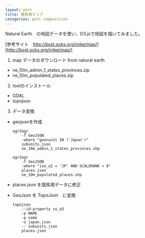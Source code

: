 ```yaml
---
layout: post
title: 競馬場マップ
categories: post composition
---
```

<div id="svg"></div>
Natural Earth　の地図データを使い、D3.jsで地図を描いてみました。

[参考サイト　http://bost.ocks.org/mike/map/](http://bost.ocks.org/mike/map/)

1. map データのダウンロード from natural earth
  * ne_10m_admin_1_states_provinces.zip
  * ne_10m_populated_places.zip

2. toolのインストール
  * GDAL
  * topojson

3. データ変換
  * geojsonを作成
   
        ogr2ogr    
            -f GeoJSON    
            -where "geonunit IN ('Japan')"    
            subunits.json    
            ne_10m_admin_1_states_provinces.shp

        ogr2ogr    
            -f GeoJSON    
            -where "iso_a2 = 'JP' AND SCALERANK < 8"    
            places.json    
            ne_10m_populated_places.shp
  * places.json を競馬場データに修正
  * GeoJson を TopoJson　に変換
        
        topojson    
            --id-property su_a3    
            -p NAME    
            -p name    
            -o japan.json    
            -- subunits.json    
            places.json

<script src="http://d3js.org/d3.v3.min.js"></script>
<script src="http://d3js.org/topojson.v0.min.js"></script>
<script src="http://koyamatch.com/js/underscore.js"></script>
<script type="text/javascript">
  var width = 700,
    height = 700;

    var svg = d3.select("#svg").append("svg")
                               .attr("width", width)
                               .attr("height", height);

  d3.json("{{site.url}}/japan.json", function(error, japan) {
    var subunits = topojson.object(japan, japan.objects.subunits).geometries;
    
    var projection = d3.geo.mercator()
   .center([135, 35.4])
   .scale(1500)
   .translate([width / 2, height / 2]);

    var path = d3.geo.path()
                   .projection(projection);
  
    svg.selectAll(".subunit")
      .data(subunits)
      .enter().append("path")
      .attr("class", function(d) { return "subunit " + _.values(d.properties); })
      .attr("d", path)
      .style("fill","gold");

    svg.append("path")
        .datum(topojson.mesh(japan, japan.objects.subunits, function(a, b) { return a !== b; }))
        .attr("d", path)
        .attr("class", "subunit-boundary")
        .style("fill", "none")
        .attr("stroke", "#777")
        .attr("stroke-dasharray", "2,2")
        .attr("stroke-linejoin", "round");  

      svg.append("path")
         .datum(topojson.object(japan, japan.objects.places))
        .attr("d", path)
        .attr("class", "place")
        .style("fill","red");

      svg.selectAll(".place-label")
        .data(topojson.object(japan, japan.objects.places).geometries)
        .enter().append("text")
        .attr("class", "place-label")
        .attr("transform", function(d) { return "translate(" + projection(d.coordinates) + ")"; })
        .attr("dy", ".35em")
        .text(function(d) { return d.properties.NAME; })
        .attr("font-size","0.4em")
        .style("fill","white");

      d3.select(".subunit.Hokkaido").style( "fill", "green");
      d3.select(".subunit.Fukushima").style( "fill", "green");
      d3.select(".subunit.Niigata").style( "fill", "lightgreen");
      d3.select(".subunit.Tokyo").style( "fill", "green");
      d3.select(".subunit.Kyoto").style( "fill", "lightgreen");
      d3.select(".subunit.Aichi").style( "fill", "green");
      d3.select(".subunit.Chiba").style( "fill", "lightgreen");
      d3.select(".subunit.Hyōgo").style( "fill", "green");
      d3.select(".subunit.Fukuoka").style( "fill", "green");


  });

</script>
